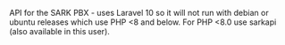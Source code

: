 API for the SARK PBX - uses Laravel 10 so it will not run with debian or ubuntu releases which use PHP <8 and below.  For PHP <8.0 use sarkapi (also available in this user).

